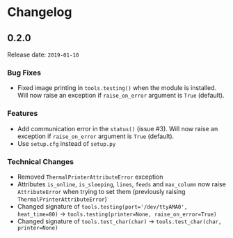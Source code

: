 # Changelog

## 0.2.0

Release date: `2019-01-10`

### Bug Fixes

- Fixed image printing in `tools.testing()` when the module is installed. Will now raise an exception if `raise_on_error` argument is `True` (default).

### Features

- Add communication error in the `status()` (issue #3). Will now raise an exception if `raise_on_error` argument is `True` (default).
- Use `setup.cfg` instead of `setup.py`

### Technical Changes

- Removed `ThermalPrinterAttributeError` exception
- Attributes `is_online`, `is_sleeping`, `lines`, `feeds` and `max_column` now raise `AttributeError` when trying to set them (previously raising `ThermalPrinterAttributeError`)
- Changed signature of `tools.testing(port='/dev/ttyAMA0', heat_time=80)` -> `tools.testing(printer=None, raise_on_error=True)`
- Changed signature of `tools.test_char(char)` -> `tools.test_char(char, printer=None)`
